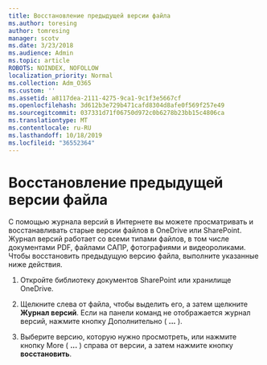 ```yaml
---
title: Восстановление предыдущей версии файла
ms.author: toresing
author: tomresing
manager: scotv
ms.date: 3/23/2018
ms.audience: Admin
ms.topic: article
ROBOTS: NOINDEX, NOFOLLOW
localization_priority: Normal
ms.collection: Adm_O365
ms.custom: ''
ms.assetid: a8117dea-2111-4275-9ca1-9c1f3e5667cf
ms.openlocfilehash: 3d612b3e729b471cafd8304d8afe0f569f257e49
ms.sourcegitcommit: 037331d71f06750d972c0b6278b23bb15c4806ca
ms.translationtype: MT
ms.contentlocale: ru-RU
ms.lasthandoff: 10/18/2019
ms.locfileid: "36552364"
---
```

# <a name="restore-a-previous-file-version"></a>Восстановление предыдущей версии файла

С помощью журнала версий в Интернете вы можете просматривать и восстанавливать старые версии файлов в OneDrive или SharePoint. Журнал версий работает со всеми типами файлов, в том числе документами PDF, файлами САПР, фотографиями и видеороликами. Чтобы восстановить предыдущую версию файла, выполните указанные ниже действия.
  
1. Откройте библиотеку документов SharePoint или хранилище OneDrive.
    
2. Щелкните слева от файла, чтобы выделить его, а затем щелкните **Журнал версий**. Если на панели команд не отображается журнал версий, нажмите кнопку Дополнительно ( **...** ). 
    
3. Выберите версию, которую нужно просмотреть, или нажмите кнопку More ( **...** ) справа от версии, а затем нажмите кнопку **восстановить**.
    

